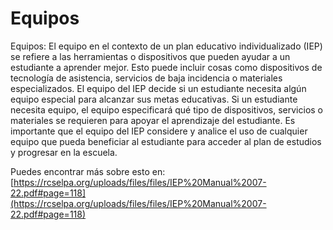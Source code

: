 # Equipos
Equipos: El equipo en el contexto de un plan educativo individualizado (IEP) se refiere a las herramientas o dispositivos que pueden ayudar a un estudiante a aprender mejor. Esto puede incluir cosas como dispositivos de tecnología de asistencia, servicios de baja incidencia o materiales especializados. El equipo del IEP decide si un estudiante necesita algún equipo especial para alcanzar sus metas educativas. Si un estudiante necesita equipo, el equipo especificará qué tipo de dispositivos, servicios o materiales se requieren para apoyar el aprendizaje del estudiante. Es importante que el equipo del IEP considere y analice el uso de cualquier equipo que pueda beneficiar al estudiante para acceder al plan de estudios y progresar en la escuela.

Puedes encontrar más sobre esto en: [https://rcselpa.org/uploads/files/files/IEP%20Manual%2007-22.pdf#page=118](https://rcselpa.org/uploads/files/files/IEP%20Manual%2007-22.pdf#page=118)
